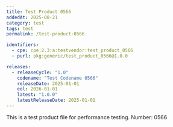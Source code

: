 ```yaml
---
title: Test Product 0566
addedAt: 2025-08-21
category: test
tags: test
permalink: /test-product-0566

identifiers:
  - cpe: cpe:2.3:a:testvendor:test_product_0566
  - purl: pkg:generic/test_product_0566@1.0.0

releases:
  - releaseCycle: "1.0"
    codename: "Test Codename 0566"
    releaseDate: 2025-01-01
    eol: 2026-01-01
    latest: "1.0.0"
    latestReleaseDate: 2025-01-01
---
```


This is a test product file for performance testing. Number: 0566
